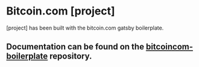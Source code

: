 # Bitcoin.com [project]

[project] has been built with the bitcoin.com gatsby boilerplate.

## Documentation can be found on the [bitcoincom-boilerplate](https://github.com/bitcoin-portal/bitcoincom-boilerplate) repository.
